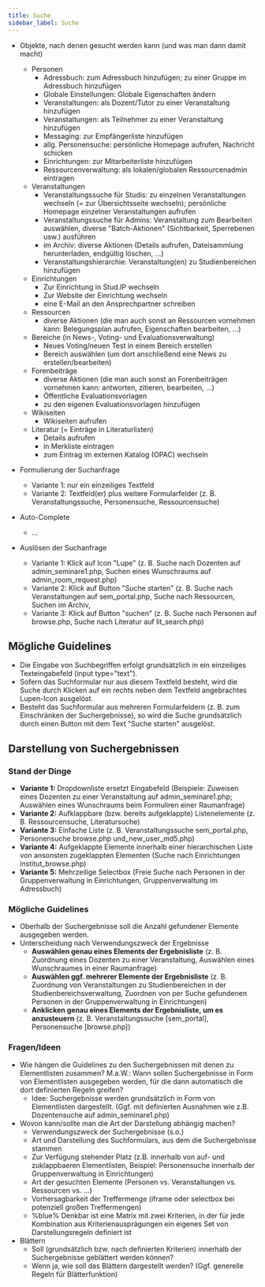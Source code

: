 ```yaml
---
title: Suche
sidebar_label: Suche
---
```


* Objekte, nach denen gesucht werden kann (und was man dann damit macht)
    * Personen
        * Adressbuch: zum Adressbuch hinzufügen; zu einer Gruppe im Adressbuch hinzufügen
        * Globale Einstellungen: Globale Eigenschaften ändern
        * Veranstaltungen: als Dozent/Tutor zu einer Veranstaltung hinzufügen
        * Veranstaltungen: als Teilnehmer zu einer Veranstaltung hinzufügen
        * Messaging: zur Empfängerliste hinzufügen
        * allg. Personensuche: persönliche Homepage aufrufen, Nachricht schicken
        * Einrichtungen: zur Mitarbeiterliste hinzufügen
        * Ressourcenverwaltung: als lokalen/globalen Ressourcenadmin eintragen
    * Veranstaltungen
        * Veranstaltungssuche für Studis: zu einzelnen Veranstaltungen wechseln (= zur Übersichtsseite wechseln); persönliche Homepage einzelner Veranstaltungen aufrufen
        * Veranstaltungssuche für Admins: Veranstaltung zum Bearbeiten auswählen, diverse "Batch-Aktionen" (Sichtbarkeit, Sperrebenen usw.) ausführen
        * im Archiv: diverse Aktionen (Details aufrufen, Dateisammlung herunterladen, endgültig löschen, ...)
        * Veranstaltungshierarchie: Veranstaltung(en) zu Studienbereichen hinzufügen
    * Einrichtungen
        * Zur Einrichtung in Stud.IP wechseln
        * Zur Website der Einrichtung wechseln
        * eine E-Mail an den Ansprechpartner schreiben
    * Ressourcen
        * diverse Aktionen (die man auch sonst an Ressourcen vornehmen kann: Belegungsplan aufrufen, Eigenschaften bearbeiten, ...)
    * Bereiche (in News-, Voting- und Evaluationsverwaltung)
        * Neues Voting/neuen Test in einem Bereich erstellen
        * Bereich auswählen (um dort anschließend eine News zu erstellen/bearbeiten)
    * Forenbeiträge
        * diverse Aktionen (die man auch sonst an Forenbeiträgen vornehmen kann: antworten, zitieren, bearbeiten, ...)
        * Öffentliche Evaluationsvorlagen
        * zu den eigenen Evaluationsvorlagen hinzufügen
    * Wikiseiten
        * Wikiseiten aufrufen
    * Literatur (= Einträge in Literaturlisten)
        * Details aufrufen
        * in Merkliste eintragen
        * zum Eintrag im externen Katalog (OPAC) wechseln
* Formulierung der Suchanfrage
    * Variante 1: nur ein einzeiliges Textfeld
    * Variante 2: Textfeld(er) plus weitere Formularfelder (z. B. Veranstaltungssuche, Personensuche, Ressourcensuche)

* Auto-Complete
    * ...

* Auslösen der Suchanfrage
    * Variante 1: Klick auf Icon "Lupe" (z. B. Suche nach Dozenten auf admin_seminare1.php, Suchen eines Wunschraums auf admin_room_request.php)
    * Variante 2: Klick auf Button "Suche starten" (z. B. Suche nach Veranstaltungen auf sem_portal.php, Suche nach Ressourcen, Suchen im Archiv,
    * Variante 3: Klick auf Button "suchen" (z. B. Suche nach Personen auf browse.php, Suche nach Literatur auf lit_search.php)

## Mögliche Guidelines
* Die Eingabe von Suchbegriffen erfolgt grundsätzlich in ein einzeiliges Texteingabefeld (input type="text").
* Sofern das Suchformular nur aus diesem Textfeld besteht, wird die Suche durch Klicken auf ein rechts neben dem Textfeld angebrachtes Lupen-Icon ausgelöst.
* Besteht das Suchformular aus mehreren Formularfeldern (z. B. zum Einschränken der Suchergebnisse), so wird die Suche grundsätzlich durch einen Button mit dem Text "Suche starten" ausgelöst.

## Darstellung von Suchergebnissen

### Stand der Dinge
* **Variante 1:** Dropdownliste ersetzt Eingabefeld (Beispiele: Zuweisen eines Dozenten zu einer Veranstaltung auf admin_seminare1.php; Auswählen eines Wunschraums beim Formuliren einer Raumanfrage)
* **Variante 2:** Aufklappbare (bzw. bereits aufgeklappte) Listenelemente (z. B. Ressourcensuche, Literatursuche)
* **Variante 3:** Einfache Liste (z. B. Veranstaltungssuche sem_portal.php, Personensuche browse.php und_new_user_md5.php)
* **Variante 4:** Aufgeklappte Elemente innerhalb einer hierarchischen Liste von ansonsten zugeklappten Elementen (Suche nach Einrichtungen institut_browse.php)
* **Variante 5:** Mehrzeilige Selectbox (Freie Suche nach Personen in der Gruppenverwaltung in Einrichtungen, Gruppenverwaltung im Adressbuch)

### Mögliche Guidelines
* Oberhalb der Suchergebnisse soll die Anzahl gefundener Elemente ausgegeben werden.
* Unterscheidung nach Verwendungszweck der Ergebnisse
    * **Auswählen genau eines Elements der Ergebnisliste** (z. B. Zuordnung eines Dozenten zu einer Veranstaltung, Auswählen eines Wunschraumes in einer Raumanfrage)
    * **Auswählen ggf. mehrerer Elemente der Ergebnisliste** (z. B. Zuordnung von Veranstaltungen zu Studienbereichen in der Studienbereichsverwaltung, Zuordnen von per Suche gefundenen Personen in der Gruppenverwaltung in Einrichtungen)
    * **Anklicken genau eines Elements der Ergebnisliste, um es anzusteuern** (z. B. Veranstaltungssuche [sem_portal], Personensuche [browse.php])

### Fragen/Ideen
* Wie hängen die Guidelines zu den Suchergebnissen mit denen zu Elementlisten zusammen? M.a.W.: Wann sollen Suchergebnisse in Form von Elementlisten ausgegeben werden, für die dann automatisch die dort definierten Regeln greifen?
    * Idee: Suchergebnisse werden grundsätzlich in Form von Elementlisten dargestellt. (Ggf. mit definierten Ausnahmen wie z.B. Dozentensuche auf admin_seminare1.php)
* Wovon kann/sollte man die Art der Darstellung abhängig machen?
    * Verwendungszweck der Suchergebnisse (s.o.)
    * Art und Darstellung des Suchformulars, aus dem die Suchergebnisse stammen
    * Zur Verfügung stehender Platz (z.B. innerhalb von auf- und zuklappbaeren Elementlisten, Beispiel: Personensuche innerhalb der Gruppenverwaltung in Einrichtungen)
    * Art der gesuchten Elemente (Personen vs. Veranstaltungen vs. Ressourcen vs. ...)
    * Vorhersagbarkeit der Treffermenge (iframe oder selectbox bei potenziell großen Treffermengen)
    * %blue% Denkbar ist eine Matrix mit zwei Kriterien, in der für jede Kombination aus Kriterienausprägungen ein eigenes Set von Darstellungsregeln definiert ist
* Blättern
    * Soll (grundsätzlich bzw. nach definierten Kriterien) innerhalb der Suchergebnisse geblättert werden können?
    * Wenn ja, wie soll das Blättern dargestellt werden? (Ggf. generelle Regeln für Blätterfunktion)
